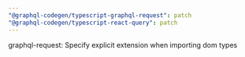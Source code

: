 ```yaml
---
"@graphql-codegen/typescript-graphql-request": patch
"@graphql-codegen/typescript-react-query": patch
---
```


 graphql-request: Specify explicit extension when importing dom types
